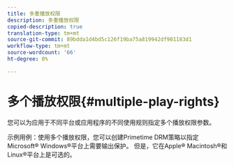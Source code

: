 ```yaml
---
title: 多重播放权限
description: 多重播放权限
copied-description: true
translation-type: tm+mt
source-git-commit: 89bdda1d4bd5c126f19ba75a819942df901183d1
workflow-type: tm+mt
source-wordcount: '66'
ht-degree: 0%

---
```



# 多个播放权限{#multiple-play-rights}

您可以为应用于不同平台或应用程序的不同使用规则指定多个播放权限参数。

示例用例：使用多个播放权限，您可以创建Primetime DRM策略以指定Microsoft® Windows®平台上需要输出保护。 但是，它在Apple® Macintosh®和Linux®平台上是可选的。
